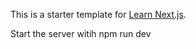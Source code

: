 This is a starter template for [Learn Next.js](https://nextjs.org/learn).

Start the server witih
npm run dev

